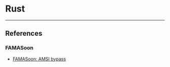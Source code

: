# Rust

---
## References

### FAMASoon

- [FAMASoon: AMSI bypass](https://x64.moe/posts/amsibypass/)